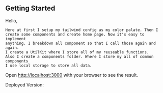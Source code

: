 
## Getting Started
Hello,
````````````````````````````````````````````````````````````````````````````````````````````````````````````````````````````````````
Here at first I setup my tailwind config as my color palate. Then I create some components and create home page. Now it's easy to implement
anything. I breakdown all component so that I call those again and again. 
I create a UtilKit where I store all of my reuseable functions. 
Also I create a components folder. Where I store my all of common components
I use local storage to store all data.
````````````````````````````````````````````````````````````````````````````````````````````````````````````````````````````````````

Open [http://localhost:3000](http://localhost:3000) with your browser to see the result.

Deployed Version: 
